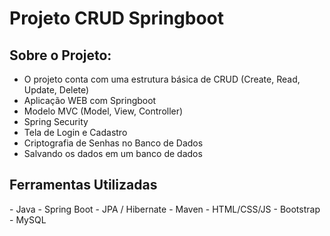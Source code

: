 # Projeto CRUD Springboot

<h2> Sobre o Projeto:</h2>

- O projeto conta com uma estrutura básica de CRUD (Create, Read, Update, Delete)
- Aplicação WEB com Springboot
- Modelo MVC (Model, View, Controller)
- Spring Security
- Tela de Login e Cadastro
- Criptografia de Senhas no Banco de Dados
- Salvando os dados em um banco de dados



<h2> Ferramentas Utilizadas</h2>
- Java
- Spring Boot
- JPA / Hibernate
- Maven
- HTML/CSS/JS
- Bootstrap
- MySQL
